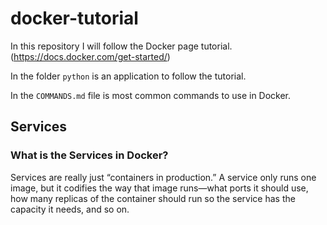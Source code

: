 # docker-tutorial

In this repository I will follow the Docker page tutorial. (https://docs.docker.com/get-started/) 

In the folder `python` is an application to follow the tutorial.

In the `COMMANDS.md` file is most common commands to use in Docker.

## Services

### What is the Services in Docker?

Services are really just “containers in production.” A service only runs one image, but it codifies the way that image runs—what ports it should use, how many replicas of the container should run so the service has the capacity it needs, and so on.
